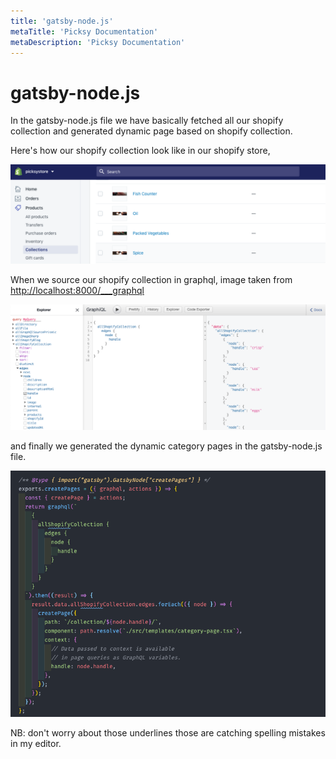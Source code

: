 ```yaml
---
title: 'gatsby-node.js'
metaTitle: 'Picksy Documentation'
metaDescription: 'Picksy Documentation'
---
```


# **gatsby-node.js**

In the gatsby-node.js file we have basically fetched all our shopify collection and generated dynamic page based on shopify collection.

Here's how our shopify collection look like in our shopify store,

![](./assets/shopify-collection.png)

When we source our shopify collection in graphql, image taken from [http://localhost:8000/](http://localhost:8000/__gra)[\_\_\_graphql](http://localhost:8000/___graphql)

![](./assets/collection-graphql.png)

and finally we generated the dynamic category pages in the gatsby-node.js file.

![](./assets/gatsby-node.png)

NB: don't worry about those underlines those are catching spelling mistakes in my editor.
